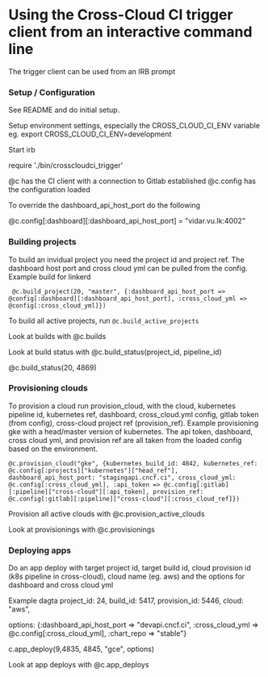 # Using the Cross-Cloud CI trigger client from an interactive command line

The trigger client can be used from an IRB prompt

### Setup / Configuration

See README and do initial setup.

Setup environment settings, especially the CROSS_CLOUD_CI_ENV variable
  eg. export CROSS_CLOUD_CI_ENV=development

Start irb

require './bin/crosscloudci_trigger'

@c has the CI client with a connection to Gitlab established
@c.config has the configuration loaded

To override the dashboard_api_host_port do the following

@c.config[:dashboard][:dashboard_api_host_port] = "vidar.vu.lk:4002"


### Building projects

To build an invidual project you need the project id and project ref.  The dashboard host port and cross cloud yml can be pulled from the config.  Example build for linkerd

```
 @c.build_project(20, "master", {:dashboard_api_host_port => @config[:dashboard][:dashboard_api_host_port], :cross_cloud_yml => @config[:cross_cloud_yml]}) 
```

To build all active projects, run `@c.build_active_projects`

Look at builds with @c.builds

Look at build status with @c.build_status(project_id, pipeline_id)

@c.build_status(20, 4869)  

### Provisioning clouds


To provision a cloud run provision_cloud, with the cloud, kubernetes pipeline id, kubernetes ref, dashboard, cross_cloud.yml config, gitlab token (from config), cross-cloud project ref (provision_ref).  Example provisioning gke with a head/master version of kubernetes.  The api token, dashboard, cross cloud yml, and provision ref are all taken from the loaded config based on the environment.

```
@c.provision_cloud("gke", {kubernetes_build_id: 4842, kubernetes_ref: @c.config[:projects]["kubernetes"]["head_ref"], dashboard_api_host_port: "stagingapi.cncf.ci", cross_cloud_yml: @c.config[:cross_cloud_yml], :api_token => @c.config[:gitlab][:pipeline]["cross-cloud"][:api_token], provision_ref: @c.config[:gitlab][:pipeline]["cross-cloud"][:cross_cloud_ref]}) 
```

Provision all active clouds with @c.provision_active_clouds

Look at provisionings with @c.provisionings

### Deploying apps

Do an app deploy with target project id, target build id, cloud provision id (k8s pipeline in cross-cloud), cloud name (eg. aws) and the options for dashboard and cross cloud yml

Example dagta
  project_id: 24,
  build_id: 5417,
  provision_id: 5446,
  cloud: "aws",

  options: {:dashboard_api_host_port => "devapi.cncf.ci", :cross_cloud_yml => @c.config[:cross_cloud_yml], :chart_repo => "stable"}

c.app_deploy(9,4835, 4845, "gce", options)

Look at app deploys with @c.app_deploys
